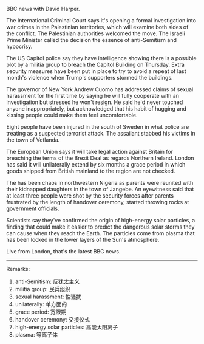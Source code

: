BBC news with David Harper.

The International Criminal Court says it's opening a formal investigation into war crimes in the Palestinian territories, which will examine both sides of the conflict. The Palestinian authorities welcomed the move. The Israeli Prime Minister called the decision the essence of anti-Semitism and hypocrisy.

The US Capitol police say they have intelligence showing there is a possible plot by a militia group to breach the Capitol Building on Thursday. Extra security measures have been put in place to try to avoid a repeat of last month's violence when Trump's supporters stormed the buildings.

The governor of New York Andrew Cuomo has addressed claims of sexual harassment for the first time by saying he will fully cooperate with an investigation but stressed he won't resign. He said he'd never touched anyone inappropriately, but acknowledged that his habit of hugging and kissing people could make them feel uncomfortable. 

Eight people have been injured in the south of Sweden in what police are treating as a suspected terrorist attack. The assailant stabbed his victims in the town of Vetlanda.

The European Union says it will take legal action against Britain for breaching the terms of the Brexit Deal as regards Northern Ireland. London has said it will unilaterally extend by six months a grace period in which goods shipped from British mainland to the region are not checked.

The has been chaos in northwestern Nigeria as parents were reunited with their kidnapped daughters in the town of Jangebe. An eyewitness said that at least three people were shot by the security forces after parents frustrated by the length of handover ceremony, started throwing rocks at government officials.

Scientists say they've confirmed the origin of high-energy solar particles, a finding that could make it easier to predict the dangerous solar storms they can cause when they reach the Earth. The particles come from plasma that has been locked in the lower layers of the Sun's atmosphere.

Live from London, that's the latest BBC news.

---
Remarks:

1. anti-Semitism: 反犹太主义
2. militia group: 民兵组织
3. sexual harassment: 性骚扰
4. unilaterally: 单方面的
5. grace period: 宽限期
6. handover ceremony: 交接仪式
7. high-energy solar particles: 高能太阳离子
8. plasma: 等离子体
